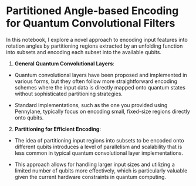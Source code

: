 # Partitioned Angle-based Encoding for Quantum Convolutional Filters
In this notebook, I explore a novel approach to encoding input features into rotation angles by partitioning regions extracted by an unfolding function into subsets and encoding each subset into the available qubits. 

1. **General Quantum Convolutional Layers**:
- Quantum convolutional layers have been proposed and implemented in various forms, 
but they often follow more straightforward encoding schemes where the input data is directly mapped 
onto quantum states without sophisticated partitioning strategies.

- Standard implementations, such as the one you provided using Pennylane, typically focus on encoding small, fixed-size regions directly onto qubits.

2. **Partitioning for Efficient Encoding**:

- The idea of partitioning input regions into subsets to be encoded onto different qubits introduces a level of parallelism and scalability that is less common in typical quantum convolutional layer implementations.

- This approach allows for handling larger input sizes and utilizing a limited number of qubits more effectively, which is particularly valuable given the current hardware constraints in quantum computing.
